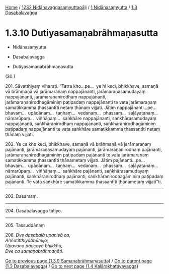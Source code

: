 
[Home](/) / [12S2 Nidānavaggasaṃyuttapāḷi](../...md) / [1 Nidānasaṃyutta](...md) / [1.3 Dasabalavagga](../12S2/1/1.3.md)

# 1.3.10 Dutiyasamaṇabrāhmaṇasutta

* Nidānasaṃyutta

* Dasabalavagga

* Dutiyasamaṇabrāhmaṇasutta

(30.)

201\. Sāvatthiyaṃ viharati. “Tatra kho…pe…  ye hi keci, bhikkhave, samaṇā vā brāhmaṇā vā jarāmaraṇaṃ nappajānanti, jarāmaraṇasamudayaṃ nappajānanti, jarāmaraṇanirodhaṃ nappajānanti, jarāmaraṇanirodhagāminiṃ paṭipadaṃ nappajānanti te vata jarāmaraṇaṃ samatikkamma ṭhassantīti netaṃ ṭhānaṃ vijjati. Jātiṃ nappajānanti…pe…  bhavaṃ…  upādānaṃ…  taṇhaṃ…  vedanaṃ…  phassaṃ…  saḷāyatanaṃ…  nāmarūpaṃ…  viññāṇaṃ…  saṅkhāre nappajānanti, saṅkhārasamudayaṃ nappajānanti, saṅkhāranirodhaṃ nappajānanti, saṅkhāranirodhagāminiṃ paṭipadaṃ nappajānanti te vata saṅkhāre samatikkamma ṭhassantīti netaṃ ṭhānaṃ vijjati.

202\. Ye ca kho keci, bhikkhave, samaṇā vā brāhmaṇā vā jarāmaraṇaṃ pajānanti, jarāmaraṇasamudayaṃ pajānanti, jarāmaraṇanirodhaṃ pajānanti, jarāmaraṇanirodhagāminiṃ paṭipadaṃ pajānanti te vata jarāmaraṇaṃ samatikkamma ṭhassantīti ṭhānametaṃ vijjati. Jātiṃ pajānanti…pe…  bhavaṃ…  upādānaṃ…  taṇhaṃ…  vedanaṃ…  phassaṃ…  saḷāyatanaṃ…  nāmarūpaṃ…  viññāṇaṃ…  saṅkhāre pajānanti, saṅkhārasamudayaṃ pajānanti, saṅkhāranirodhaṃ pajānanti, saṅkhāranirodhagāminiṃ paṭipadaṃ pajānanti. Te vata saṅkhāre samatikkamma ṭhassantīti ṭhānametaṃ vijjatī”ti.

---

203\. Dasamaṃ.



---

204\. Dasabalavaggo tatiyo.



---

205\. Tassuddānaṃ



206\. _Dve dasabalā upanisā ca,_  
_Aññatitthiyabhūmijo;_  
_Upavāṇo paccayo bhikkhu,_  
_Dve ca samaṇabrāhmaṇāti._  


[Go to previous page (1.3.9 Samaṇabrāhmaṇasutta)](1.3.9.md) / [Go to parent page (1.3 Dasabalavagga)](../12S2/1/1.3.md) / [Go to next page (1.4 Kaḷārakhattiyavagga)](../1.4.md)


